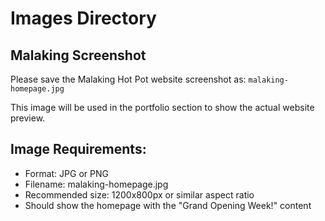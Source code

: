 # Images Directory

## Malaking Screenshot

Please save the Malaking Hot Pot website screenshot as:
`malaking-homepage.jpg`

This image will be used in the portfolio section to show the actual website preview.

## Image Requirements:
- Format: JPG or PNG
- Filename: malaking-homepage.jpg
- Recommended size: 1200x800px or similar aspect ratio
- Should show the homepage with the "Grand Opening Week!" content

